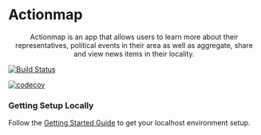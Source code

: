 # Actionmap

<div style="text-align: center;">

Actionmap is an app that allows users to learn more about their representatives,
political events in their area as well as aggregate, share and view news items in their locality.

</div>

[![Build Status](https://travis-ci.com/vidhichander/CS169_travis.svg?token=S5fTpphyWa5tHfxm1wbp&branch=master)](https://travis-ci.com/vidhichander/CS169_travis)

[![codecov](https://codecov.io/gh/vidhichander/CS169_Travis/branch/master/graph/badge.svg?token=BZ5KHK4NYD)](https://codecov.io/gh/vidhichander/CS169_Travis)

### Getting Setup Locally

Follow the [Getting Started Guide](./docs/getting-started.md) to get your localhost environment setup.
